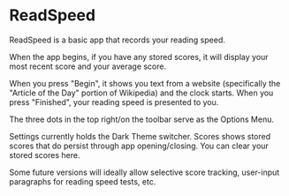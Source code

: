 # ReadSpeed

ReadSpeed is a basic app that records your reading speed.

When the app begins, if you have any stored scores, it will display your most recent score and your average score.

When you press "Begin", it shows you text from a website (specifically the "Article of the Day" portion of Wikipedia) and the clock starts.
When you press "Finished", your reading speed is presented to you.

The three dots in the top right/on the toolbar serve as the Options Menu.

Settings currently holds the Dark Theme switcher.
Scores shows stored scores that do persist through app opening/closing. You can clear your stored scores here.

Some future versions will ideally allow selective score tracking, user-input paragraphs for reading speed tests, etc.
